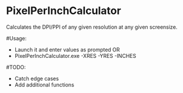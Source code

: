 # PixelPerInchCalculator
Calculates the DPI/PPI of any given resolution at any given screensize.

#Usage:
* Launch it and enter values as prompted 
OR
* PixelPerInchCalculator.exe -XRES -YRES -INCHES

#TODO:
* Catch edge cases
* Add additional functions
